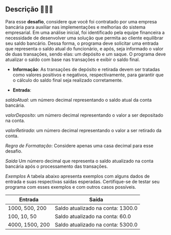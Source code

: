 ## Descrição 🧑🏼‍💻
Para esse **desafio**, considere que você foi contratado por uma empresa bancária para auxiliar nas implementações e melhorias do sistema empresarial. Em uma análise inicial, foi identificado pela equipe financeira a necessidade de desenvolver uma solução que permita ao cliente equilibrar seu saldo bancário. Dessa forma, o programa deve solicitar uma entrada que representa o saldo atual do funcionário, e após, seja informado o valor de duas transações, sendo elas: um depósito e um saque. O programa deve atualizar o saldo com base nas transações e exibir o saldo final.

- **Informação**: As transações de depósito e retirada devem ser tratadas como valores positivos e negativos, respectivamente, para garantir que o cálculo do saldo final seja realizado corretamente.
 

- **Entrada**:

*saldoAtual*: um número decimal representando o saldo atual da conta bancária.

*valorDeposito*: um número decimal representando o valor a ser depositado na conta.

*valorRetirada*: um número decimal representando o valor a ser retirado da conta.

*Regra de Formatação*: Considere apenas uma casa decimal para esse desafio.

*Saída*
 Um número decimal que representa o saldo atualizado na conta bancária após o processamento das transações.

*Exemplos*
A tabela abaixo apresenta exemplos com alguns dados de entrada e suas respectivas saídas esperadas. Certifique-se de testar seu programa com esses exemplos e com outros casos possíveis.

| Entrada               | Saída                                                |
| ----------------- | ---------------------------------------------------------------- |
| 1000, 500, 200        | Saldo atualizado na conta: 1300.0 |
| 100, 10, 50      | Saldo atualizado na conta: 60.0 |
| 4000, 1500, 200 | Saldo atualizado na conta: 5300.0 |